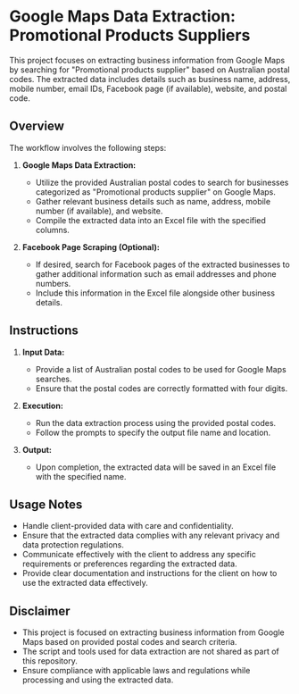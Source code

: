# Google Maps Data Extraction: Promotional Products Suppliers

This project focuses on extracting business information from Google Maps by searching for "Promotional products supplier" based on Australian postal codes. The extracted data includes details such as business name, address, mobile number, email IDs, Facebook page (if available), website, and postal code.

## Overview

The workflow involves the following steps:

1. **Google Maps Data Extraction:**
   - Utilize the provided Australian postal codes to search for businesses categorized as "Promotional products supplier" on Google Maps.
   - Gather relevant business details such as name, address, mobile number (if available), and website.
   - Compile the extracted data into an Excel file with the specified columns.

2. **Facebook Page Scraping (Optional):**
   - If desired, search for Facebook pages of the extracted businesses to gather additional information such as email addresses and phone numbers.
   - Include this information in the Excel file alongside other business details.

## Instructions

1. **Input Data:**
   - Provide a list of Australian postal codes to be used for Google Maps searches.
   - Ensure that the postal codes are correctly formatted with four digits.

2. **Execution:**
   - Run the data extraction process using the provided postal codes.
   - Follow the prompts to specify the output file name and location.

3. **Output:**
   - Upon completion, the extracted data will be saved in an Excel file with the specified name.

## Usage Notes

- Handle client-provided data with care and confidentiality.
- Ensure that the extracted data complies with any relevant privacy and data protection regulations.
- Communicate effectively with the client to address any specific requirements or preferences regarding the extracted data.
- Provide clear documentation and instructions for the client on how to use the extracted data effectively.

## Disclaimer

- This project is focused on extracting business information from Google Maps based on provided postal codes and search criteria.
- The script and tools used for data extraction are not shared as part of this repository.
- Ensure compliance with applicable laws and regulations while processing and using the extracted data.
